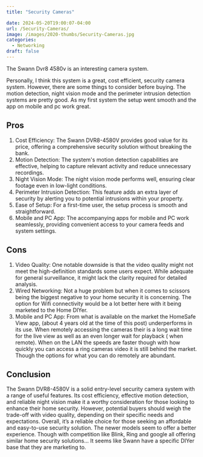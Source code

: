 ```yaml
---
title: "Security Cameras"

date: 2024-05-20T19:00:07-04:00
url: /Security-Cameras/
image: /images/2020-thumbs/Security-Cameras.jpg
categories:
  - Networking
draft: false
---
```

The Swann Dvr8 4580v is an interesting camera system.
<!--more-->

Personally, I think this system is a great, cost efficient, security camera system. However, there are some things to consider before buying. The motion detection, night vision mode and the perimeter intrusion detection systems are pretty good. As my first system the setup went smooth and the app on mobile and pc work great. 

## Pros

  1.  Cost Efficiency: The Swann DVR8-4580V provides good value for its price, offering a comprehensive security solution without breaking the bank.
  2.  Motion Detection: The system's motion detection capabilities are effective, helping to capture relevant activity and reduce unnecessary recordings.
  3.  Night Vision Mode: The night vision mode performs well, ensuring clear footage even in low-light conditions.
  4.  Perimeter Intrusion Detection: This feature adds an extra layer of security by alerting you to potential intrusions within your property.
  5.  Ease of Setup: For a first-time user, the setup process is smooth and straightforward.
  6.  Mobile and PC App: The accompanying apps for mobile and PC work seamlessly, providing convenient access to your camera feeds and system settings.

## Cons

  1.  Video Quality: One notable downside is that the video quality might not meet the high-definition standards some users expect. While adequate for general surveillance, it might lack the clarity required for detailed analysis.
  2. Wired Networking: Not a huge problem but when it comes to scissors being the biggest negative to your home security it is concerning. The option for Wifi connectivity would be a lot better here with it being marketed to the Home DIYer. 
  3. Mobile and PC App: From what is available on the market the HomeSafe View app, (about 4 years old at the time of this post) underperforms in its use. When remotely accessing the cameras their is a long wait time for the live view as well as an even longer wait for playback ( when remote). When on the LAN the speeds are faster though with how quickly you can access a ring cameras video it is still behind the market. Though the options for what you can do remotely are abundant.

  
## Conclusion

The Swann DVR8-4580V is a solid entry-level security camera system with a range of useful features. Its cost efficiency, effective motion detection, and reliable night vision make it a worthy consideration for those looking to enhance their home security. However, potential buyers should weigh the trade-off with video quality, depending on their specific needs and expectations. Overall, it’s a reliable choice for those seeking an affordable and easy-to-use security solution. The newer models seem to offer a better experience. Though with competition like Blink, Ring and google all offering similar home security solutions... It seems like Swann have a specific DIYer base that they are marketing to. 







